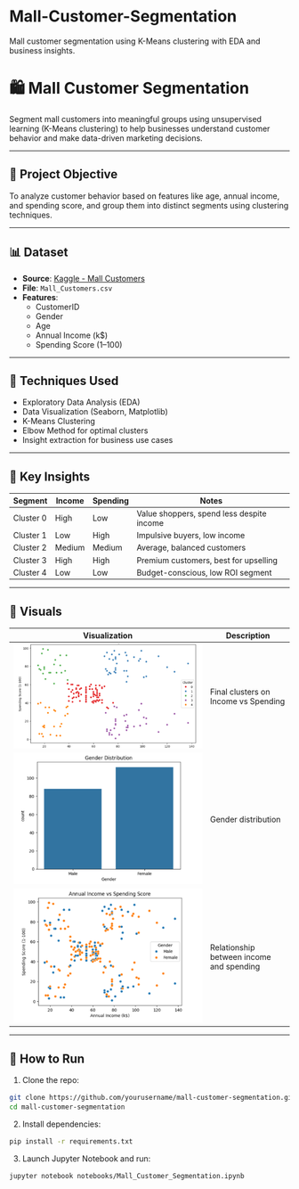 # Mall-Customer-Segmentation
Mall customer segmentation using K-Means clustering with EDA and business insights.

# 🛍️ Mall Customer Segmentation

Segment mall customers into meaningful groups using unsupervised learning (K-Means clustering) to help businesses understand customer behavior and make data-driven marketing decisions.

---

## 📌 Project Objective

To analyze customer behavior based on features like age, annual income, and spending score, and group them into distinct segments using clustering techniques.

---

## 📊 Dataset

- **Source**: [Kaggle - Mall Customers](https://www.kaggle.com/vjchoudhary7/customer-segmentation-tutorial)
- **File**: `Mall_Customers.csv`
- **Features**:
  - CustomerID
  - Gender
  - Age
  - Annual Income (k$)
  - Spending Score (1–100)

---

## 🧠 Techniques Used

- Exploratory Data Analysis (EDA)
- Data Visualization (Seaborn, Matplotlib)
- K-Means Clustering
- Elbow Method for optimal clusters
- Insight extraction for business use cases

---

## 🧩 Key Insights

| Segment | Income | Spending | Notes |
|--------|--------|----------|-------|
| Cluster 0 | High | Low | Value shoppers, spend less despite income |
| Cluster 1 | Low | High | Impulsive buyers, low income |
| Cluster 2 | Medium | Medium | Average, balanced customers |
| Cluster 3 | High | High | Premium customers, best for upselling |
| Cluster 4 | Low | Low | Budget-conscious, low ROI segment |

---

## 📸 Visuals

| Visualization | Description |
|---------------|-------------|
| ![](images/cluster_plot.png) | Final clusters on Income vs Spending |
| ![](images/gender_distribution.png) | Gender distribution |
| ![](images/income_spending_scatter.png) | Relationship between income and spending |

---

## 🧪 How to Run

1. Clone the repo:
```bash
git clone https://github.com/yourusername/mall-customer-segmentation.git
cd mall-customer-segmentation
```
2. Install dependencies:
```bash
pip install -r requirements.txt
```
3. Launch Jupyter Notebook and run:
```bash
jupyter notebook notebooks/Mall_Customer_Segmentation.ipynb
```
